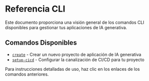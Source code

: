 # Referencia CLI

Este documento proporciona una visión general de los comandos CLI disponibles para gestionar tus aplicaciones de IA generativa.

## Comandos Disponibles

- [`create`](create.md) - Crear un nuevo proyecto de aplicación de IA generativa
- [`setup-cicd`](setup_cicd.md) - Configurar la canalización de CI/CD para tu proyecto

Para instrucciones detalladas de uso, haz clic en los enlaces de los comandos anteriores.
